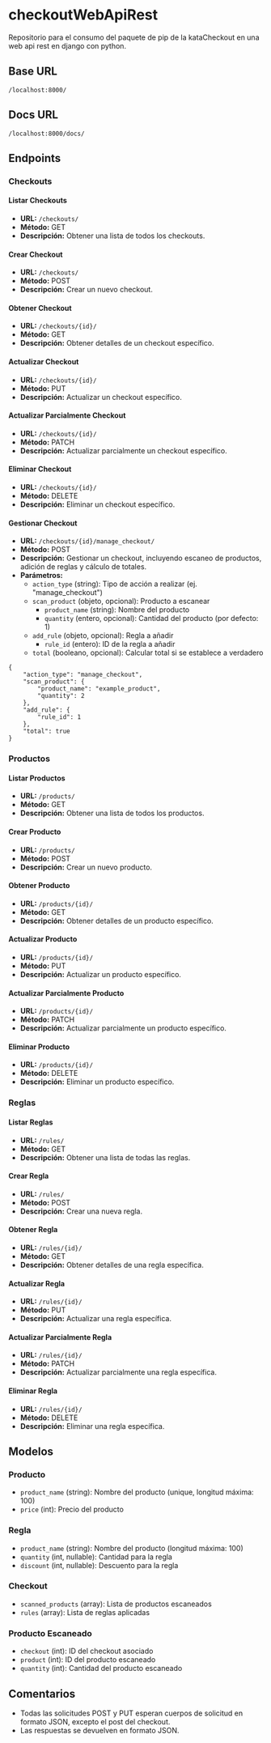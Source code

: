 # checkoutWebApiRest
Repositorio para el consumo del paquete de pip de la kataCheckout en una web api rest en django con python.

## Base URL

`/localhost:8000/`

## Docs URL
`/localhost:8000/docs/`

## Endpoints

### Checkouts

#### Listar Checkouts
- **URL:** `/checkouts/`
- **Método:** GET
- **Descripción:** Obtener una lista de todos los checkouts.

#### Crear Checkout
- **URL:** `/checkouts/`
- **Método:** POST
- **Descripción:** Crear un nuevo checkout.

#### Obtener Checkout
- **URL:** `/checkouts/{id}/`
- **Método:** GET
- **Descripción:** Obtener detalles de un checkout específico.

#### Actualizar Checkout
- **URL:** `/checkouts/{id}/`
- **Método:** PUT
- **Descripción:** Actualizar un checkout específico.

#### Actualizar Parcialmente Checkout
- **URL:** `/checkouts/{id}/`
- **Método:** PATCH
- **Descripción:** Actualizar parcialmente un checkout específico.

#### Eliminar Checkout
- **URL:** `/checkouts/{id}/`
- **Método:** DELETE
- **Descripción:** Eliminar un checkout específico.

#### Gestionar Checkout
- **URL:** `/checkouts/{id}/manage_checkout/`
- **Método:** POST
- **Descripción:** Gestionar un checkout, incluyendo escaneo de productos, adición de reglas y cálculo de totales.
- **Parámetros:**
  - `action_type` (string): Tipo de acción a realizar (ej. "manage_checkout")
  - `scan_product` (objeto, opcional): Producto a escanear
    - `product_name` (string): Nombre del producto
    - `quantity` (entero, opcional): Cantidad del producto (por defecto: 1)
  - `add_rule` (objeto, opcional): Regla a añadir
    - `rule_id` (entero): ID de la regla a añadir
  - `total` (booleano, opcional): Calcular total si se establece a verdadero
```
{
    "action_type": "manage_checkout",
    "scan_product": {
        "product_name": "example_product",
        "quantity": 2
    },
    "add_rule": {
        "rule_id": 1
    },
    "total": true
}
```


### Productos

#### Listar Productos
- **URL:** `/products/`
- **Método:** GET
- **Descripción:** Obtener una lista de todos los productos.

#### Crear Producto
- **URL:** `/products/`
- **Método:** POST
- **Descripción:** Crear un nuevo producto.

#### Obtener Producto
- **URL:** `/products/{id}/`
- **Método:** GET
- **Descripción:** Obtener detalles de un producto específico.

#### Actualizar Producto
- **URL:** `/products/{id}/`
- **Método:** PUT
- **Descripción:** Actualizar un producto específico.

#### Actualizar Parcialmente Producto
- **URL:** `/products/{id}/`
- **Método:** PATCH
- **Descripción:** Actualizar parcialmente un producto específico.

#### Eliminar Producto
- **URL:** `/products/{id}/`
- **Método:** DELETE
- **Descripción:** Eliminar un producto específico.

### Reglas

#### Listar Reglas
- **URL:** `/rules/`
- **Método:** GET
- **Descripción:** Obtener una lista de todas las reglas.

#### Crear Regla
- **URL:** `/rules/`
- **Método:** POST
- **Descripción:** Crear una nueva regla.

#### Obtener Regla
- **URL:** `/rules/{id}/`
- **Método:** GET
- **Descripción:** Obtener detalles de una regla específica.

#### Actualizar Regla
- **URL:** `/rules/{id}/`
- **Método:** PUT
- **Descripción:** Actualizar una regla específica.

#### Actualizar Parcialmente Regla
- **URL:** `/rules/{id}/`
- **Método:** PATCH
- **Descripción:** Actualizar parcialmente una regla específica.

#### Eliminar Regla
- **URL:** `/rules/{id}/`
- **Método:** DELETE
- **Descripción:** Eliminar una regla específica.

## Modelos

### Producto
- `product_name` (string): Nombre del producto (unique, longitud máxima: 100)
- `price` (int): Precio del producto

### Regla
- `product_name` (string): Nombre del producto (longitud máxima: 100)
- `quantity` (int, nullable): Cantidad para la regla
- `discount` (int, nullable): Descuento para la regla

### Checkout
- `scanned_products` (array): Lista de productos escaneados
- `rules` (array): Lista de reglas aplicadas

### Producto Escaneado
- `checkout` (int): ID del checkout asociado
- `product` (int): ID del producto escaneado
- `quantity` (int): Cantidad del producto escaneado

## Comentarios

- Todas las solicitudes POST y PUT esperan cuerpos de solicitud en formato JSON, excepto el post del checkout.
- Las respuestas se devuelven en formato JSON.
